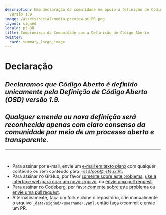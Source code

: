 ```yaml
---
description: Uma declaração da comunidade em apoio à Definição de Código Aberto (OSD)
  versão 1.9
image: /assets/social-media-preview-pt-BR.png
layout: signed
locale: pt-BR
title: Compromisso da Comunidade com a Definição de Código Aberto
twitter:
  card: summary_large_image
---
```

# **Declaração**

## *Declaramos que Código Aberto é definido unicamente pela Definição de Código Aberto (OSD) versão 1.9.*

## *Qualquer emenda ou nova definição será reconhecida apenas com claro consenso da comunidade por meio de um processo aberto e transparente.*

---
<br>

- Para assinar por e-mail, envie um [e-mail em texto plano](https://useplaintext.email/) com qualquer conteúdo ou sem conteúdo para [~osd/sos@lists.sr.ht](mailto:~osd/sos@lists.sr.ht).
- Para assinar no GitHub, por favor [comente sobre este problema](https://github.com/OpenSourceDefinition/sos/issues/1), [use a interface web para criar um novo arquivo](https://github.com/OpenSourceDefinition/sos/new/main/_data/signed), ou [envie uma pull request](https://github.com/OpenSourceDefinition/sos/pulls).
- Para assinar no Codeberg, por favor [comente sobre este problema](https://codeberg.org/osd/sos/issues/1) ou [envie uma pull request](https://codeberg.org/osd/sos/pulls).
- Alternativamente, faça um fork e clone o repositório, crie manualmente o arquivo `_data/signed/<username>.yaml`, então faça o commit e envie um PR.